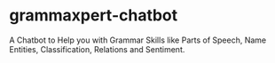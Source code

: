# grammaxpert-chatbot
A Chatbot to Help you with Grammar Skills like Parts of Speech, Name Entities, Classification, Relations and Sentiment.
